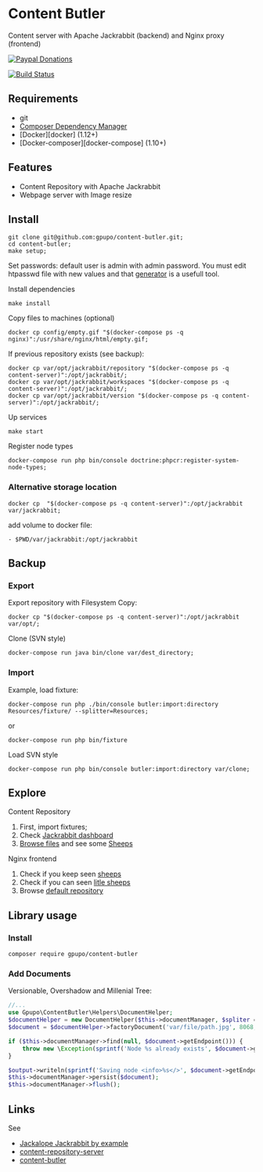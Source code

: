 # Content Butler

Content server with Apache Jackrabbit (backend) and Nginx proxy (frontend)

[![Paypal Donations](https://www.paypalobjects.com/en_US/i/btn/btn_donate_SM.gif)](https://www.paypal.com/cgi-bin/webscr?cmd=_s-xclick&hosted_button_id=WAQKVZJRG5AUJ&item_name=content-butler)

[![Build Status](https://secure.travis-ci.org/gpupo/content-butler.png?branch=master)](http://travis-ci.org/gpupo/content-butler)

## Requirements

- git
- [Composer Dependency Manager](http://getcomposer.org)
- [Docker][docker] (1.12+)
- [Docker-composer][docker-compose] (1.10+)

## Features

* Content Repository with Apache Jackrabbit
* Webpage server with Image resize

## Install

    git clone git@github.com:gpupo/content-butler.git;
    cd content-butler;
	make setup;


Set passwords: default user is admin with admin password. You must edit htpasswd file with new values and that [generator](http://www.htaccesstools.com/htpasswd-generator/) is a usefull tool.


Install dependencies

    make install

Copy files to machines (optional)

    docker cp config/empty.gif "$(docker-compose ps -q nginx)":/usr/share/nginx/html/empty.gif;

If previous repository exists (see backup):

    docker cp var/opt/jackrabbit/repository "$(docker-compose ps -q content-server)":/opt/jackrabbit/;
    docker cp var/opt/jackrabbit/workspaces "$(docker-compose ps -q content-server)":/opt/jackrabbit/;
    docker cp var/opt/jackrabbit/version "$(docker-compose ps -q content-server)":/opt/jackrabbit/;

Up services

    make start

Register node types

    docker-compose run php bin/console doctrine:phpcr:register-system-node-types;

### Alternative storage location

    docker cp  "$(docker-compose ps -q content-server)":/opt/jackrabbit var/jackrabbit;

add volume to docker file:

    - $PWD/var/jackrabbit:/opt/jackrabbit


## Backup

### Export

Export repository with Filesystem Copy:

    docker cp "$(docker-compose ps -q content-server)":/opt/jackrabbit var/opt/;

Clone (SVN style)

    docker-compose run java bin/clone var/dest_directory;

### Import

Example, load fixture:

    docker-compose run php ./bin/console butler:import:directory Resources/fixture/ --splitter=Resources;

or

	docker-compose run php bin/fixture

Load SVN style

    docker-compose run php bin/console butler:import:directory var/clone;

## Explore

Content Repository

1. First, import fixtures;
1. Check [Jackrabbit dashboard](http://localhost:8080/)
1. [Browse files](http://localhost:8080/repository/default/) and see some [Sheeps](http://localhost:8080/repository/default/fixture/extra/photos/sheep-3562868-pixabay.jpg)

Nginx frontend

1. Check if you keep seen [sheeps](http://static.localhost/fixture/extra/photos/sheep-3562868-pixabay.jpg)
1. Check if you can seen [litle sheeps](http://static.localhost/img/100x100/fixture/extra/photos/sheep-3562868-pixabay.jpg)
1. Browse [default repository](http://static.localhost/repository/default)

## Library usage

### Install

	composer require gpupo/content-butler

### Add Documents

Versionable, Overshadow and Millenial Tree:

```php
//...
use Gpupo\ContentButler\Helpers\DocumentHelper;
$documentHelper = new DocumentHelper($this->documentManager, $spliter = 'Resources', $versionable = true);
$document = $documentHelper->factoryDocument('var/file/path.jpg', 8068, true);

if ($this->documentManager->find(null, $document->getEndpoint())) {
    throw new \Exception(sprintf('Node %s already exists', $document->getEndpoint()));
}

$output->writeln(sprintf('Saving node <info>%s</>', $document->getEndpoint()));
$this->documentManager->persist($document);
$this->documentManager->flush();
```

## Links


See
* [Jackalope Jackrabbit by example](https://github.com/gpupo/jackalope-jackrabbit-by-example)
* [content-repository-server](https://github.com/gpupo/content-repository-server)
* [content-butler](https://github.com/gpupo/content-butler)
